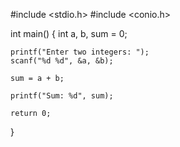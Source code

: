
#include <stdio.h>
#include <conio.h>

int main() 
{
    int a, b, sum = 0;
  
      
    printf("Enter two integers: ");
    scanf("%d %d", &a, &b);

    sum = a + b;

    printf("Sum: %d", sum);

    return 0;
}    
